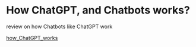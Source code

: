 # How ChatGPT, and Chatbots works?

review on how Chatbots like ChatGPT work

[how_ChatGPT_works](https://github.com/jupihes/how_ChatGPT_works/blob/main/how_ChatGPT_works.md)
